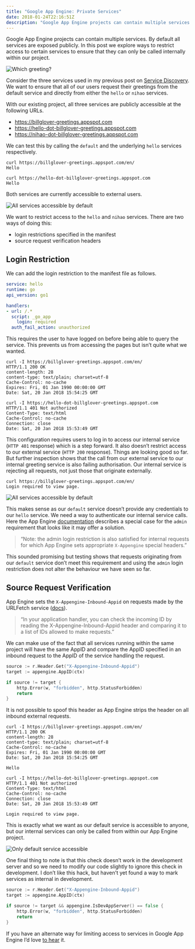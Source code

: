```yaml
---
title: "Google App Engine: Private Services"
date: 2018-01-24T22:16:51Z
description: "Google App Engine projects can contain multiple services. By default all services are exposed publicly. In this post we explore ways to restrict access to certain services to ensure that they can only be called internally within our project."
---
```


Google App Engine projects can contain multiple services. By default all services are exposed publicly. In this post we explore ways to restrict access to certain services to ensure that they can only be called internally within our project.

![Which greeting?](/img/which-greeting.png)

Consider the three services used in my previous post on [Service Discovery](https://billglover.me/). We want to ensure that all of our users request their greetings from the default service and directly from either the `hello` or `nihao` services.

With our existing project, all three services are publicly accessible at the following URLs.

* https://billglover-greetings.appspot.com
* https://hello-dot-billglover-greetings.appspot.com
* https://nihao-dot-billglover-greetings.appspot.com

We can test this by calling the  `default` and the underlying `hello` services respectively.

```plain
curl https://billglover-greetings.appspot.com/en/
Hello

curl https://hello-dot-billglover-greetings.appspot.com
Hello
```

Both services are currently accessible to external users.

![All services accessible by default](/img/gae_private_02.png)

We want to restrict access to the `hello` and `nihao` services. There are two ways of doing this:

* login restrictions specified in the manifest
* source request verification headers

## Login Restriction

We can add the login restriction to the manifest file as follows.

```yaml
service: hello
runtime: go
api_version: go1

handlers:
- url: /.*
  script: _go_app
    login: required
  auth_fail_action: unauthorized
```

This requires the user to have logged on before being able to query the service. This prevents us from accessing the pages but isn’t quite what we wanted.

```plain
curl -I https://billglover-greetings.appspot.com/en/
HTTP/1.1 200 OK
content-length: 28
content-type: text/plain; charset=utf-8
Cache-Control: no-cache
Expires: Fri, 01 Jan 1990 00:00:00 GMT
Date: Sat, 20 Jan 2018 15:54:25 GMT

curl -I https://hello-dot-billglover-greetings.appspot.com
HTTP/1.1 401 Not authorized
Content-Type: text/html
Cache-Control: no-cache
Connection: close
Date: Sat, 20 Jan 2018 15:53:49 GMT
```

This configuration requires users to log in to access our internal service (`HTTP 401` response) which is a step forward. It also doesn’t restrict access to our external service (`HTTP 200` response). Things are looking good so far. But further inspection shows that the call from our external service to our internal greeting service is also failing authorisation. Our internal service is rejecting all requests, not just those that originate externally.

```plain
curl https://billglover-greetings.appspot.com/en/
Login required to view page.
```

![All services accessible by default](/img/gae_private_03.png)

This makes sense as our `default` service doesn’t provide any credentials  to our `hello` service. We need a way to authenticate our internal service calls. Here the App Engine [documentation](https://cloud.google.com/appengine/docs/standard/go/config/appref#handlers_element) describes a special case for the `admin` requirement that looks like it may offer a solution.

> “Note: the admin login restriction is also satisfied for internal requests for which App Engine sets appropriate `X-Appengine` special headers.”

This sounded promising but testing shows that requests originating from our `default` service don’t meet this requirement and using the `admin` login restriction does not alter the behaviour we have seen so far.

## Source Request Verification

App Engine sets the `X-Appengine-Inbound-Appid` on requests made by the URLFetch service ([docs](https://cloud.google.com/appengine/docs/standard/go/appidentity/#asserting_identity_to_other_app_engine_apps)).

> “In your application handler, you can check the incoming ID by reading the X-Appengine-Inbound-Appid header and comparing it to a list of IDs allowed to make requests.”

We can make use of the fact that all services running within the same project will have the same AppID and compare the AppID specified in an inbound request to the AppID of the service handling the request.

```go
source := r.Header.Get("X-Appengine-Inbound-Appid")
target := appengine.AppID(ctx)

if source != target {
    http.Error(w, "forbidden", http.StatusForbidden)
    return
}
```

It is not possible to spoof this header as App Engine strips the header on all inbound external requests.

```plain
curl -I https://billglover-greetings.appspot.com/en/
HTTP/1.1 200 OK
content-length: 28
content-type: text/plain; charset=utf-8
Cache-Control: no-cache
Expires: Fri, 01 Jan 1990 00:00:00 GMT
Date: Sat, 20 Jan 2018 15:54:25 GMT

Hello

curl -I https://hello-dot-billglover-greetings.appspot.com
HTTP/1.1 401 Not authorized
Content-Type: text/html
Cache-Control: no-cache
Connection: close
Date: Sat, 20 Jan 2018 15:53:49 GMT

Login required to view page.
```

This is exactly what we want as our default service is accessible to anyone, but our internal services can only be called from within our App Engine project.

![Only default service accessible](/img/gae_private_03.png)

One final thing to note is that this check doesn’t work in the development server and so we need to modify our code slightly to ignore this check in development. I don’t like this hack, but haven’t yet found a way to mark services as internal in development.

```go
source := r.Header.Get("X-Appengine-Inbound-Appid")
target := appengine.AppID(ctx)

if source != target && appengine.IsDevAppServer() == false {
    http.Error(w, "forbidden", http.StatusForbidden)
    return
}
```

If you have an alternate way for limiting access to services in Google App Engine I’d love [to hear](https://twitter.com/billglover) it.